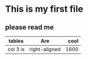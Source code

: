 # This is my first file
## please read me
|tables|Are|cool|
|---------|:----------:|-------:|
|col 3 is |right-aligned|1600|
